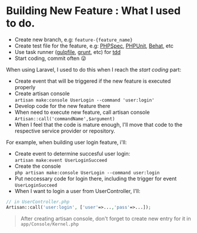 # Building New Feature : What I used to do.

- Create new branch, e.g: `feature-{feature_name}`
- Create test file for the feature, e.g: [PHPSpec](http://phpspec.net), [PHPUnit](https://phpunit.de), [Behat](http://behat.org), etc
- Use task runner ([gulpfile](http://gulpjs.com), [grunt](http://gruntjs.com), etc) for [tdd](https://en.wikipedia.org/wiki/Test-driven_development)
- Start coding, commit often 😜

When using Laravel, I used to do this when I reach the *start coding* part:
- Create event that will be triggered if the new feature is executed properly
- Create artisan console  
    `artisan make:console UserLogin --command 'user:login'`
- Develop code for the new feature there
- When need to execute new feature, call artisan console
    `Artisan::call('commandName',$argument)`
- When I feel that the code is mature enough, I'll move that code to the respective service provider or repository.

For example, when building user login feature, i'll:
- Create event to determine succesful user login:  
    `artisan make:event UserLoginSucceed`
- Create the console  
`php artisan make:console UserLogin --command user:login`
- Put neccessary code for login there, including the trigger for event `UserLoginSucceed`
- When I want to login a user from UserController, I'll:  
    
```php
// in UserController.php
Artisan::call('user:login', ['user'=>...,'pass'=>...]);
```

>After creating artisan console, don't forget to create new entry for it in `app/Console/Kernel.php`